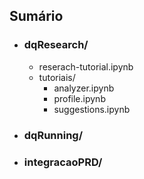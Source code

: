 ## Sumário

* ### dqResearch/
   * reserach-tutorial.ipynb
   * tutoriais/
       * analyzer.ipynb
       * profile.ipynb
       * suggestions.ipynb
* ### dqRunning/
* ### integracaoPRD/